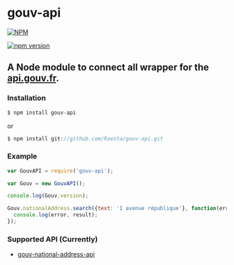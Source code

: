 gouv-api
======

[![NPM](https://nodei.co/npm/gouv-api.png?downloads=true&downloadRank=true&stars=true)](https://nodei.co/npm/gouv-api/)

[![npm version](https://badge.fury.io/js/gouv-api.svg)](https://badge.fury.io/js/gouv-api)

A Node module to connect all wrapper for the [api.gouv.fr](https://api.gouv.fr/).
---

### Installation
```javascript
$ npm install gouv-api
```
or
```javascript
$ npm install git://github.com/Raesta/gouv-api.git
```

### Example
```javascript
var GouvAPI = require('gouv-api');

var Gouv = new GouvAPI();

console.log(Gouv.version);

Gouv.nationalAddress.search({text: '1 avenue république'}, function(error, result) {
  console.log(error, result);
});
```

### Supported API (Currently)
- [gouv-national-address-api](https://github.com/Raesta/gouv-national-address-api)
